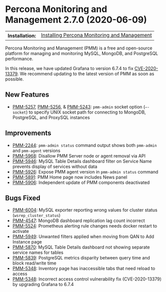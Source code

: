 # Percona Monitoring and Management 2.7.0 (2020-06-09)

<table class="docutils field-list" frame="void" rules="none">
  <colgroup>
    <col class="field-name">
    <col class="field-body">
  </colgroup>
  <tbody valign="top">
    <tr class="field-odd field">
      <th class="field-name">Installation:</th>
      <td class="field-body">
        <a class="reference external" href="https://www.percona.com/doc/percona-monitoring-and-management/2.x/setting-up/">Installing Percona Monitoring and Management</a></td>
    </tr>
  </tbody>
</table>

Percona Monitoring and Management (PMM) is a free and open-source platform for managing and monitoring MySQL, MongoDB, and PostgreSQL performance.

In this release, we have updated Grafana to version 6.7.4 to fix  [CVE-2020-13379](https://cve.mitre.org/cgi-bin/cvename.cgi?name=CVE-2020-13379/). We recommend updating to the latest version of PMM as soon as possible.

## New Features

- [PMM-5257](https://jira.percona.com/browse/PMM-5257), [PMM-5256](https://jira.percona.com/browse/PMM-5256), & [PMM-5243](https://jira.percona.com/browse/PMM-5243): `pmm-admin` socket option (`–-socket`) to specify UNIX socket path for connecting to MongoDB, PostgreSQL, and ProxySQL instances

## Improvements

- [PMM-2244](https://jira.percona.com/browse/PMM-2244): `pmm-admin status` command output shows both `pmm-admin` and `pmm-agent` versions
- [PMM-5968](https://jira.percona.com/browse/PMM-5968): Disallow PMM Server node or agent removal via API
- [PMM-5946](https://jira.percona.com/browse/PMM-5946): MySQL Table Details dashboard filter on Service Name prevents display of services without data
- [PMM-5926](https://jira.percona.com/browse/PMM-5926): Expose PMM agent version in `pmm-admin status` command
- [PMM-5891](https://jira.percona.com/browse/PMM-5891): PMM Home page now includes News panel
- [PMM-5906](https://jira.percona.com/browse/PMM-5906): Independent update of PMM components deactivated

## Bugs Fixed

- [PMM-6004](https://jira.percona.com/browse/PMM-6004): MySQL exporter reporting wrong values for cluster status (`wsrep_cluster_status`)
- [PMM-4547](https://jira.percona.com/browse/PMM-4547): MongoDB dashboard replication lag count incorrect
- [PMM-5524](https://jira.percona.com/browse/PMM-5524): Prometheus alerting rule changes needs docker restart to activate
- [PMM-5949](https://jira.percona.com/browse/PMM-5949): Unwanted filters applied when moving from QAN to Add Instance page
- [PMM-5870](https://jira.percona.com/browse/PMM-5870): MySQL Table Details dashboard not showing separate service names for tables
- [PMM-5839](https://jira.percona.com/browse/PMM-5839): PostgreSQL metrics disparity between query time and block read/write time
- [PMM-5348](https://jira.percona.com/browse/PMM-5348): Inventory page has inaccessible tabs that need reload to access
- [PMM-5348](https://jira.percona.com/browse/PMM-5348): Incorrect access control vulnerability fix (CVE-2020-13379) by upgrading Grafana to 6.7.4
